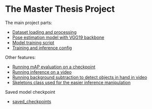 # The Master Thesis Project

The main project parts:
- [Dataset loading and processing](dataset/pose_dataset.py)
- [Pose estimation model with VGG19 backbone](model/pose_network.py)
- [Model training script](utils/train_pose.py)
- [Training and inference config](pose_config.json)

Other features:
- [Running mAP evaluation on a checkpoint](scripts/pose_eval.py)
- [Running inference on a video](scripts/run_video.py)
- [Running background subtraction to detect objects in hand in video](scripts/background_subtraction.py)
- [Skeletons class used for the easier inference manipulation](skeleton/skeletons.py)

Saved model checkpoint 
- [saved_checkpoints](saved_checkpoints)


